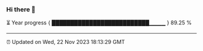 ### Hi there 👋

⏳ Year progress { ██████████████████████████▁▁▁▁ } 89.25 %

---

⏰ Updated on Wed, 22 Nov 2023 18:13:29 GMT
